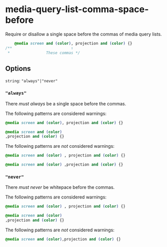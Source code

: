 # media-query-list-comma-space-before

Require or disallow a single space before the commas of media query lists.

```css
    @media screen and (color), projection and (color) {}
/**                          ↑
 *                These commas */
```

## Options

`string`: `"always"|"never"`

### `"always"`

There *must always* be a single space before the commas.

The following patterns are considered warnings:

```css
@media screen and (color), projection and (color) {}
```

```css
@media screen and (color)
,projection and (color) {}
```

The following patterns are *not* considered warnings:

```css
@media screen and (color) , projection and (color) {}
```

```css
@media screen and (color) ,projection and (color) {}
```

### `"never"`

There *must never* be whitepace before the commas.

The following patterns are considered warnings:

```css
@media screen and (color) , projection and (color) {}
```

```css
@media screen and (color)
,projection and (color) {}
```

The following patterns are *not* considered warnings:

```css
@media screen and (color),projection and (color) {}
```
